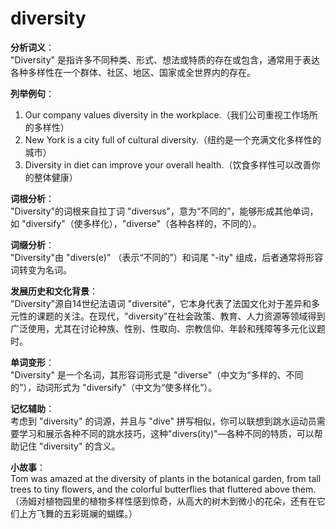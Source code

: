 # diversity

**分析词义**：  
"Diversity" 是指许多不同种类、形式、想法或特质的存在或包含，通常用于表达各种多样性在一个群体、社区、地区、国家或全世界内的存在。

  

**列举例句**：

  

1.  Our company values diversity in the workplace.（我们公司重视工作场所的多样性）
2.  New York is a city full of cultural diversity.（纽约是一个充满文化多样性的城市）
3.  Diversity in diet can improve your overall health.（饮食多样性可以改善你的整体健康）

  

**词根分析**：  
"Diversity"的词根来自拉丁词 "diversus"，意为“不同的”，能够形成其他单词，如 "diversify"（使多样化），"diverse"（各种各样的，不同的）。

  

**词缀分析**：  
"Diversity"由 "divers(e)" （表示“不同的”）和词尾 "-ity" 组成，后者通常将形容词转变为名词。

  

**发展历史和文化背景**：  
"Diversity"源自14世纪法语词 "diversité"，它本身代表了法国文化对于差异和多元性的课题的关注。在现代，"diversity"在社会政策、教育、人力资源等领域得到广泛使用，尤其在讨论种族、性别、性取向、宗教信仰、年龄和残障等多元化议题时。

  

**单词变形**：  
"Diversity" 是一个名词，其形容词形式是 "diverse"（中文为“多样的、不同的”），动词形式为 "diversify"（中文为“使多样化”）。

  

**记忆辅助**：  
考虑到 "diversity" 的词源，并且与 "dive" 拼写相似，你可以联想到跳水运动员需要学习和展示各种不同的跳水技巧，这种"divers(ity)"—各种不同的特质，可以帮助记住 "diversity" 的含义。

  

**小故事**：  
Tom was amazed at the diversity of plants in the botanical garden, from tall trees to tiny flowers, and the colorful butterflies that fluttered above them.（汤姆对植物园里的植物多样性感到惊奇，从高大的树木到微小的花朵，还有在它们上方飞舞的五彩斑斓的蝴蝶。）
